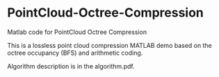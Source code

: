 # PointCloud-Octree-Compression

Matlab code for PointCloud Octree Compression

This is a lossless point cloud compression MATLAB demo based on the octree occupancy (BFS) and arithmetic coding.

Algorithm description is in the algorithm.pdf.

